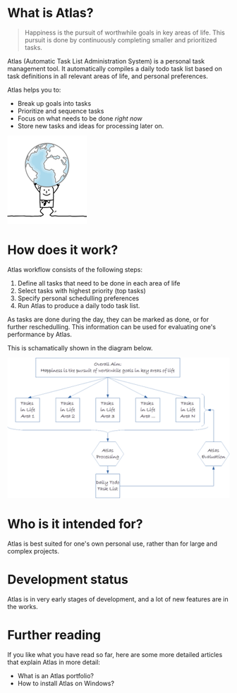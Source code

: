 # What is Atlas?

> Happiness is the pursuit of worthwhile goals in key areas of life.
> This pursuit is done by continuously completing smaller and prioritized tasks.

Atlas (Automatic Task List Administration System) is a personal task management tool. It automatically compiles a daily todo task list based on task definitions in all relevant areas of life, and personal preferences.

Atlas helps you to:

* Break up goals into tasks
* Prioritize and sequence tasks
* Focus on what needs to be done _right now_
* Store new tasks and ideas for processing later on.
 
![docs/images/1375061_width_x_height_180x200.png](docs/images/1375061_width_x_height_180x200.png)

# How does it work?

Atlas workflow consists of the following steps:

1. Define all tasks that need to be done in each area of life
2. Select tasks with highest priority (top tasks) 
3. Specify personal schedulling preferences
4. Run Atlas to produce a daily todo task list.

As tasks are done during the day, they can be marked as done, or for further reschedulling. This information can be used for evaluating one's performance by Atlas.

This is schamatically shown in the diagram below.

![docs/images/flowchart.png](docs/images/flowchart.png)

# Who is it intended for?

Atlas is best suited for one's own personal use, rather than for large and complex projects.

# Development status

Atlas is in very early stages of development, and a lot of new features are in the works.

# Further reading

If you like what you have read so far, here are some more detailed articles that explain Atlas in more detail:

* What is an Atlas portfolio?
* How to install Atlas on Windows?
